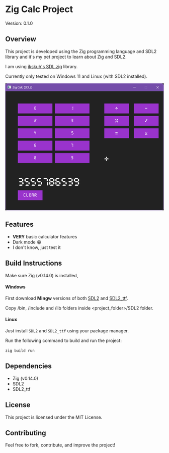# Zig Calc Project

Version: 0.1.0

## Overview
This project is developed using the Zig programming language and SDL2 library and it's my pet project to learn about Zig and SDL2. 

I am using [ikskuh's SDL.zig](https://github.com/ikskuh/SDL.zig) library.

Currently only tested on Windows 11 and Linux (with SDL2 installed).

![Preview](image.png)

## Features
- **VERY** basic calculator features
- Dark mode 😁
- I don't know, just test it

## Build Instructions
Make sure Zig (v0.14.0) is installed,
#### Windows
First download **Mingw** versions of both [SDL2](https://github.com/libsdl-org/SDL/releases/tag/release-2.32.8) and [SDL2_ttf](https://github.com/libsdl-org/SDL_ttf/releases/tag/release-2.24.0).

Copy /bin, /include and /lib folders inside <project_folder>/SDL2 folder.

#### Linux
Just install `SDL2` and `SDL2_ttf` using your package manager.

Run the following command to build and run the project:

`zig build run`

## Dependencies
- Zig (v0.14.0)
- SDL2
- SDL2_ttf

## License
This project is licensed under the MIT License.

## Contributing
Feel free to fork, contribute, and improve the project!

